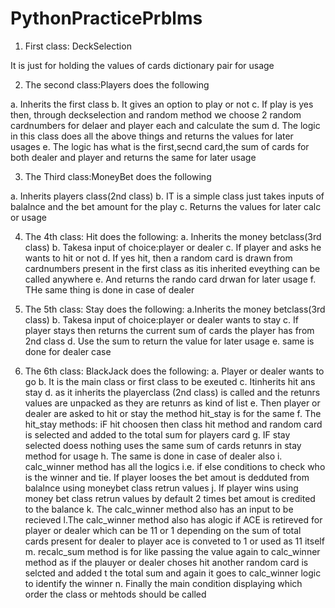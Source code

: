 # PythonPracticePrblms

1. First class: DeckSelection

It is just for holding the values of cards dictionary pair for usage

2. The second class:Players does the following

a. Inherits the first class
b. It gives an option to play or not
c. If play is yes then, through deckselection and random method we choose 2 random cardnumbers for delaer and player each and calculate the sum
d. The logic in this class does all the above things and returns the values for later usages
e. The logic has what is the first,secnd card,the sum of cards for both dealer and player and returns the same for later usage

3. The Third class:MoneyBet does the following

a. Inherits players class(2nd class)
b. IT is a simple class just takes inputs of balalnce and the bet amount for the play
c. Returns the values for later calc or usage

4. The 4th class: Hit does the following:
a. Inherits the money betclass(3rd class)
b. Takesa  input of choice:player or dealer
c. If player and asks he wants to hit or not
d. If yes hit, then a random card is drawn from cardnumbers present in the first class as itis inherited eveything can be called anywhere
e. And returns the rando card drwan for later usage
f. THe same thing is done in case of dealer

5. The 5th class: Stay does the following:
a.Inherits the money betclass(3rd class)
b. Takesa  input of choice:player or dealer wants to stay
c. If player stays then returns the current sum of cards the player has from 2nd class
d. Use the sum to return the value for later usage
e. same is done for dealer case

6. The 6th class: BlackJack does the following:
a. Player or dealer wants to go
b. It is the main class or first class to be exeuted
c. Itinherits hit ans stay
d. as it inherits the playerclass (2nd class) is called and the retunrs values are unpacked as they are retunrs as kind of list
e. Then player or dealer are asked to hit or stay the method hit_stay is for the same
f. The hit_stay methods: iF hit choosen then class hit method and random card is selected and added to the total sum for players card
g. IF stay selected doess nothing uses the same sum of cards retunrs in stay method for usage
h. The same is done in case of dealer also
i. calc_winner method has all the logics i.e. if else conditions to check who is the winner and tie. If player looses the bet amout is dedduted from balalnce using moneybet 
class retrun values
j. If player wins using money bet class retrun values by default 2 times bet amout is credited to the balance
k. The calc_winner method also has an input to be recieved
l.The calc_winner method also has alogic if ACE is retireved for player or dealer which can be 11 or 1 depending on the sum of total cards present for dealer to player ace is conveted to 1 or used as 11 itself
m. recalc_sum method is for like passing the value again to calc_winner method as if the plauyer or dealer choses hit another random card is selcted and added t the total sum and again it goes to calc_winner logic to identify the winner
n. Finally the main condition displaying which order the class or mehtods should be called

